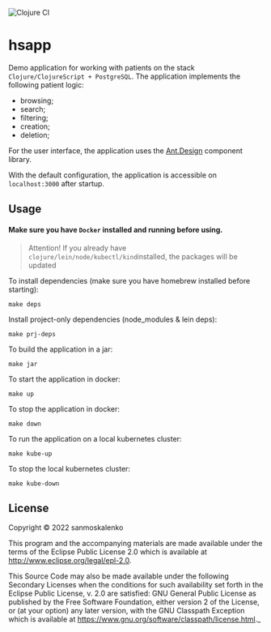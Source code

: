 ![Clojure CI](https://github.com/sanmoskalenko/hsapp/workflows/Clojure%20CI/badge.svg)

# hsapp

Demo application for working with patients on the stack `Clojure/ClojureScript + PostgreSQL`. The application implements the following patient logic:
* browsing;
* search;
* filtering;
* creation;
* deletion;

For the user interface, the application uses the [Ant.Design](https://ant.design/) component library.

With the default configuration, the application is accessible on `localhost:3000` after startup.

## Usage

#### Make sure you have `Docker` installed and running before using.

> Attention! If you already have `clojure/lein/node/kubectl/kind`installed, the packages will be updated

To install dependencies (make sure you have homebrew installed before starting):

    make deps 

Install project-only dependencies (node_modules & lein deps): 

    make prj-deps

To build the application in a jar:

    make jar

To start the application in docker:

    make up

To stop the application in docker:

    make down

To run the application on a local kubernetes cluster:

    make kube-up 

To stop the local kubernetes cluster: 

    make kube-down

## License

Copyright © 2022 sanmoskalenko

This program and the accompanying materials are made available under the
terms of the Eclipse Public License 2.0 which is available at
http://www.eclipse.org/legal/epl-2.0.

This Source Code may also be made available under the following Secondary
Licenses when the conditions for such availability set forth in the Eclipse
Public License, v. 2.0 are satisfied: GNU General Public License as published by
the Free Software Foundation, either version 2 of the License, or (at your
option) any later version, with the GNU Classpath Exception which is available
at https://www.gnu.org/software/classpath/license.html._
